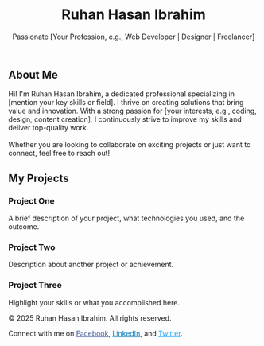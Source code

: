<!DOCTYPE html>
<html lang="en">
<head>
  <meta charset="UTF-8" />
  <meta name="viewport" content="width=device-width, initial-scale=1" />
  <title>Ruhan Hasan Ibrahim - Portfolio</title>

  <!-- SEO Meta Tags -->
  <meta name="description" content="Portfolio of Ruhan Hasan Ibrahim - A passionate professional specializing in [your skills]. Connect to explore my work and projects." />
  <meta name="keywords" content="Ruhan Hasan Ibrahim, Portfolio, [your skills], Developer, Freelancer, Designer" />
  <meta name="author" content="Ruhan Hasan Ibrahim" />
  
  <!-- Open Graph for social preview -->
  <meta property="og:title" content="Ruhan Hasan Ibrahim - Portfolio" />
  <meta property="og:description" content="Discover the works and skills of Ruhan Hasan Ibrahim." />
  <meta property="og:type" content="website" />
  <meta property="og:url" content="https://yourdomain.com" />
  <meta property="og:image" content="https://images.app.goo.gl/VzRLxC7ZG6wHkbEy9" />
<body>

<header>
  <h1>Ruhan Hasan Ibrahim</h1>
  <p>Passionate [Your Profession, e.g., Web Developer | Designer | Freelancer]</p>
</header>

<section class="bio">
  <h2>About Me</h2>
  <p>
    Hi! I'm Ruhan Hasan Ibrahim, a dedicated professional specializing in [mention your key skills or field]. I thrive on creating solutions that bring value and innovation. With a strong passion for [your interests, e.g., coding, design, content creation], I continuously strive to improve my skills and deliver top-quality work.  
    <br /><br />
    Whether you are looking to collaborate on exciting projects or just want to connect, feel free to reach out!
  </p>
</section>

<section class="projects">
  <h2>My Projects</h2>
  <div class="project-list">
    <div class="project-item">
      <h3>Project One</h3>
      <p>A brief description of your project, what technologies you used, and the outcome.</p>
    </div>
    <div class="project-item">
      <h3>Project Two</h3>
      <p>Description about another project or achievement.</p>
    </div>
    <div class="project-item">
      <h3>Project Three</h3>
      <p>Highlight your skills or what you accomplished here.</p>
    </div>
  </div>
</section>

<footer>
  <p>© 2025 Ruhan Hasan Ibrahim. All rights reserved.</p>
  <p>Connect with me on
    <a href="https://www.facebook.com/share/1Dt7yT21hy/" target="_blank" style="color:#3b5998;">Facebook</a>,
    <a href="https://linkedin.com/in/yourprofile" target="_blank" style="color:#0077b5;">LinkedIn</a>, and
    <a href="https://twitter.com/yourprofile" target="_blank" style="color:#1da1f2;">Twitter</a>.
  </p>
</footer>

</body>
</html>
